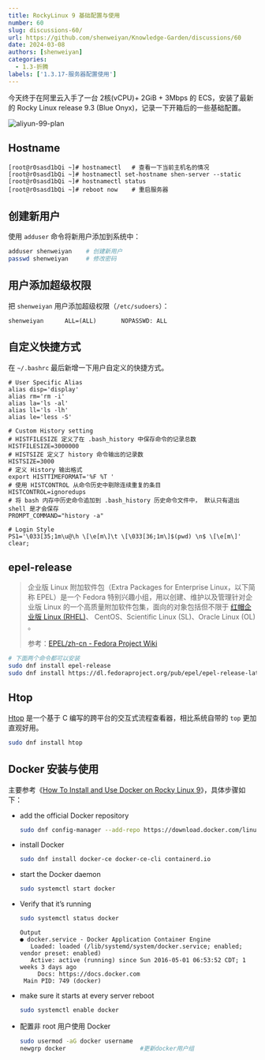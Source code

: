 ```yaml
---
title: RockyLinux 9 基础配置与使用
number: 60
slug: discussions-60/
url: https://github.com/shenweiyan/Knowledge-Garden/discussions/60
date: 2024-03-08
authors: [shenweiyan]
categories: 
  - 1.3-折腾
labels: ['1.3.17-服务器配置使用']
---
```


今天终于在阿里云入手了一台 2核(vCPU)+ 2GiB + 3Mbps 的 ECS，安装了最新的 Rocky Linux release 9.3 (Blue Onyx)，记录一下开箱后的一些基础配置。

<!-- more -->

![aliyun-99-plan](https://shub.weiyan.tech/kgarden/2024/03/aliyun-99-plan.png)

## Hostname
```
[root@r0sasd1bQi ~]# hostnamectl   # 查看一下当前主机名的情况
[root@r0sasd1bQi ~]# hostnamectl set-hostname shen-server --static
[root@r0sasd1bQi ~]# hostnamectl status
[root@r0sasd1bQi ~]# reboot now    # 重启服务器
```

## 创建新用户

使用 `adduser` 命令将新用户添加到系统中：
```bash
adduser shenweiyan    # 创建新用户
passwd shenweiyan     # 修改密码
```

## 用户添加超级权限

把 `shenweiyan` 用户添加超级权限（`/etc/sudoers`）：
```
shenweiyan      ALL=(ALL)       NOPASSWD: ALL
```

## 自定义快捷方式

在 `~/.bashrc` 最后新增一下用户自定义的快捷方式。

```
# User Specific Alias
alias disp='display'
alias rm='rm -i'
alias la='ls -al'
alias ll='ls -lh'
alias le='less -S'

# Custom History setting
# HISTFILESIZE 定义了在 .bash_history 中保存命令的记录总数
HISTFILESIZE=3000000
# HISTSIZE 定义了 history 命令输出的记录数
HISTSIZE=3000
# 定义 History 输出格式
export HISTTIMEFORMAT='%F %T '
# 使用 HISTCONTROL 从命令历史中剔除连续重复的条目
HISTCONTROL=ignoredups
# 将 bash 内存中历史命令追加到 .bash_history 历史命令文件中， 默认只有退出 shell 是才会保存
PROMPT_COMMAND="history -a"

# Login Style
PS1='\033[35;1m\u@\h \[\e[m\]\t \[\033[36;1m\]$(pwd) \n$ \[\e[m\]'
clear;
```

## epel-release

> 企业版 Linux 附加软件包（Extra Packages for Enterprise Linux，以下简称 EPEL）是一个 Fedora 特别兴趣小组，用以创建、维护以及管理针对企业版 Linux 的一个高质量附加软件包集，面向的对象包括但不限于 [红帽企业版 Linux (RHEL)](https://fedoraproject.org/wiki/Red_Hat_Enterprise_Linux/zh-cn)、 CentOS、Scientific Linux (SL)、Oracle Linux (OL) 。
> 
> 参考：[EPEL/zh-cn - Fedora Project Wiki](https://fedoraproject.org/wiki/EPEL/zh-cn)

```bash
# 下面两个命令都可以安装
sudo dnf install epel-release
sudo dnf install https://dl.fedoraproject.org/pub/epel/epel-release-latest-9.noarch.rpm
```

## Htop

[Htop](https://htop.dev/) 是一个基于 C 编写的跨平台的交互式流程查看器，相比系统自带的 `top` 更加直观好用。 

```bash
sudo dnf install htop
```

## Docker 安装与使用

主要参考《[How To Install and Use Docker on Rocky Linux 9](https://www.digitalocean.com/community/tutorials/how-to-install-and-use-docker-on-rocky-linux-9)》，具体步骤如下：     

- add the official Docker repository
  ```bash
  sudo dnf config-manager --add-repo https://download.docker.com/linux/centos/docker-ce.repo
  ```

- install Docker
  ```bash
  sudo dnf install docker-ce docker-ce-cli containerd.io
  ```

- start the Docker daemon
  ```bash
  sudo systemctl start docker
  ```

- Verify that it’s running
  ```bash
  sudo systemctl status docker
  ```
  ```
  Output
  ● docker.service - Docker Application Container Engine
     Loaded: loaded (/lib/systemd/system/docker.service; enabled; vendor preset: enabled)
     Active: active (running) since Sun 2016-05-01 06:53:52 CDT; 1 weeks 3 days ago
       Docs: https://docs.docker.com
   Main PID: 749 (docker)
  ```

- make sure it starts at every server reboot
  ```bash
  sudo systemctl enable docker
  ```

- 配置非 root 用户使用 Docker
  ```bash
  sudo usermod -aG docker username
  newgrp docker                     #更新docker用户组
  ```

<script src="https://giscus.app/client.js"
	data-repo="shenweiyan/Knowledge-Garden"
	data-repo-id="R_kgDOKgxWlg"
	data-mapping="number"
	data-term="60"
	data-reactions-enabled="1"
	data-emit-metadata="0"
	data-input-position="bottom"
	data-theme="light"
	data-lang="zh-CN"
	crossorigin="anonymous"
	async>
</script>
